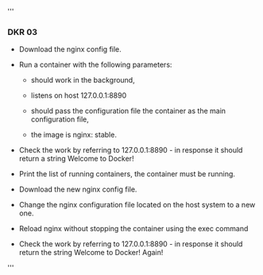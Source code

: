 
'''
### DKR 03 

- Download the nginx config file.

- Run a container with the following parameters:

  - should work in the background,

  - listens on host 127.0.0.1:8890

  - should pass the configuration file the container as the main configuration file,
 
  - the image is nginx: stable.

- Check the work by referring to 127.0.0.1:8890 - in response it should return a string Welcome to Docker!

- Print the list of running containers, the container must be running.

- Download the new nginx config file.

- Change the nginx configuration file located on the host system to a new one.

- Reload nginx without stopping the container using the exec command

- Check the work by referring to 127.0.0.1:8890 - in response it should return the string Welcome to Docker! Again!


'''
